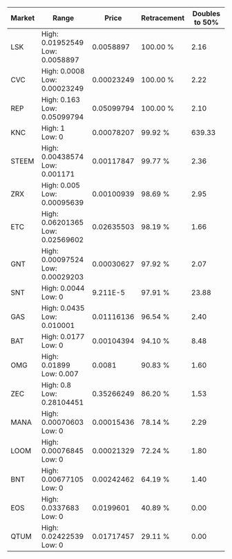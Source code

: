 | Market | Range | Price| Retracement | Doubles to 50% |
| --- | --- | --- | --- | --- |
| LSK | High: 0.01952549<br />Low: 0.0058897 | 0.0058897 | 100.00 % | 2.16 |
| CVC | High: 0.0008<br />Low: 0.00023249 | 0.00023249 | 100.00 % | 2.22 |
| REP | High: 0.163<br />Low: 0.05099794 | 0.05099794 | 100.00 % | 2.10 |
| KNC | High: 1<br />Low: 0 | 0.00078207 | 99.92 % | 639.33 |
| STEEM | High: 0.00438574<br />Low: 0.001171 | 0.00117847 | 99.77 % | 2.36 |
| ZRX | High: 0.005<br />Low: 0.00095639 | 0.00100939 | 98.69 % | 2.95 |
| ETC | High: 0.06201365<br />Low: 0.02569602 | 0.02635503 | 98.19 % | 1.66 |
| GNT | High: 0.00097524<br />Low: 0.00029203 | 0.00030627 | 97.92 % | 2.07 |
| SNT | High: 0.0044<br />Low: 0 | 9.211E-5 | 97.91 % | 23.88 |
| GAS | High: 0.0435<br />Low: 0.010001 | 0.01116136 | 96.54 % | 2.40 |
| BAT | High: 0.0177<br />Low: 0 | 0.00104394 | 94.10 % | 8.48 |
| OMG | High: 0.01899<br />Low: 0.007 | 0.0081 | 90.83 % | 1.60 |
| ZEC | High: 0.8<br />Low: 0.28104451 | 0.35266249 | 86.20 % | 1.53 |
| MANA | High: 0.00070603<br />Low: 0 | 0.00015436 | 78.14 % | 2.29 |
| LOOM | High: 0.00076845<br />Low: 0 | 0.00021329 | 72.24 % | 1.80 |
| BNT | High: 0.00677105<br />Low: 0 | 0.00242462 | 64.19 % | 1.40 |
| EOS | High: 0.0337683<br />Low: 0 | 0.0199601 | 40.89 % | 0.00 |
| QTUM | High: 0.02422539<br />Low: 0 | 0.01717457 | 29.11 % | 0.00 |
